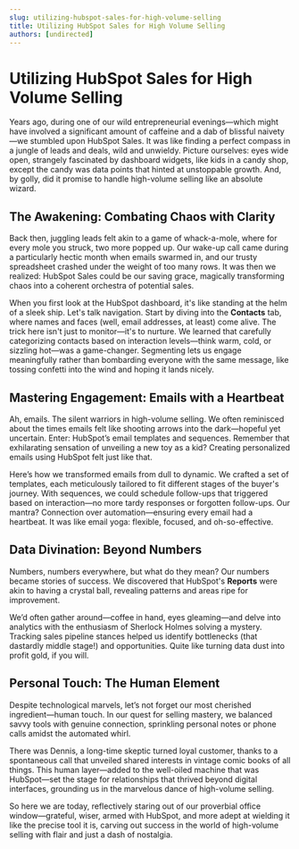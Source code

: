 ```yaml
---
slug: utilizing-hubspot-sales-for-high-volume-selling
title: Utilizing HubSpot Sales for High Volume Selling
authors: [undirected]
---
```


# Utilizing HubSpot Sales for High Volume Selling

Years ago, during one of our wild entrepreneurial evenings—which might have involved a significant amount of caffeine and a dab of blissful naivety—we stumbled upon HubSpot Sales. It was like finding a perfect compass in a jungle of leads and deals, wild and unwieldy. Picture ourselves: eyes wide open, strangely fascinated by dashboard widgets, like kids in a candy shop, except the candy was data points that hinted at unstoppable growth. And, by golly, did it promise to handle high-volume selling like an absolute wizard.

## The Awakening: Combating Chaos with Clarity

Back then, juggling leads felt akin to a game of whack-a-mole, where for every mole you struck, two more popped up. Our wake-up call came during a particularly hectic month when emails swarmed in, and our trusty spreadsheet crashed under the weight of too many rows. It was then we realized: HubSpot Sales could be our saving grace, magically transforming chaos into a coherent orchestra of potential sales.

When you first look at the HubSpot dashboard, it's like standing at the helm of a sleek ship. Let's talk navigation. Start by diving into the **Contacts** tab, where names and faces (well, email addresses, at least) come alive. The trick here isn't just to monitor—it's to nurture. We learned that carefully categorizing contacts based on interaction levels—think warm, cold, or sizzling hot—was a game-changer. Segmenting lets us engage meaningfully rather than bombarding everyone with the same message, like tossing confetti into the wind and hoping it lands nicely.

## Mastering Engagement: Emails with a Heartbeat

Ah, emails. The silent warriors in high-volume selling. We often reminisced about the times emails felt like shooting arrows into the dark—hopeful yet uncertain. Enter: HubSpot’s email templates and sequences. Remember that exhilarating sensation of unveiling a new toy as a kid? Creating personalized emails using HubSpot felt just like that.

Here’s how we transformed emails from dull to dynamic. We crafted a set of templates, each meticulously tailored to fit different stages of the buyer's journey. With sequences, we could schedule follow-ups that triggered based on interaction—no more tardy responses or forgotten follow-ups. Our mantra? Connection over automation—ensuring every email had a heartbeat. It was like email yoga: flexible, focused, and oh-so-effective.

## Data Divination: Beyond Numbers

Numbers, numbers everywhere, but what do they mean? Our numbers became stories of success. We discovered that HubSpot's **Reports** were akin to having a crystal ball, revealing patterns and areas ripe for improvement.

We’d often gather around—coffee in hand, eyes gleaming—and delve into analytics with the enthusiasm of Sherlock Holmes solving a mystery. Tracking sales pipeline stances helped us identify bottlenecks (that dastardly middle stage!) and opportunities. Quite like turning data dust into profit gold, if you will.

## Personal Touch: The Human Element

Despite technological marvels, let’s not forget our most cherished ingredient—human touch. In our quest for selling mastery, we balanced savvy tools with genuine connection, sprinkling personal notes or phone calls amidst the automated whirl.

There was Dennis, a long-time skeptic turned loyal customer, thanks to a spontaneous call that unveiled shared interests in vintage comic books of all things. This human layer—added to the well-oiled machine that was HubSpot—set the stage for relationships that thrived beyond digital interfaces, grounding us in the marvelous dance of high-volume selling.

So here we are today, reflectively staring out of our proverbial office window—grateful, wiser, armed with HubSpot, and more adept at wielding it like the precise tool it is, carving out success in the world of high-volume selling with flair and just a dash of nostalgia.